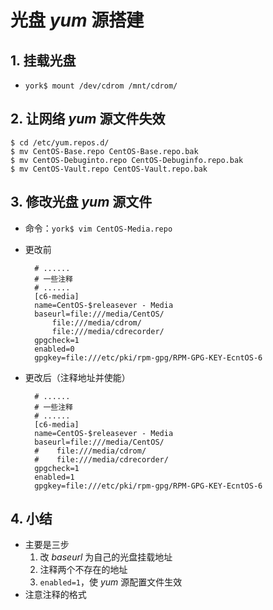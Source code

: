 # 光盘 *yum* 源搭建

## 1. 挂载光盘

- `york$ mount /dev/cdrom /mnt/cdrom/`

## 2. 让网络 *yum* 源文件失效

    $ cd /etc/yum.repos.d/
    $ mv CentOS-Base.repo CentOS-Base.repo.bak
    $ mv CentOS-Debuginto.repo CentOS-Debuginfo.repo.bak
    $ mv CentOS-Vault.repo CentOS-Vault.repo.bak

## 3. 修改光盘 *yum* 源文件

- 命令：`york$ vim CentOS-Media.repo`

- 更改前

        # ...... 
        # 一些注释
        # ...... 
        [c6-media]
        name=CentOS-$releasever - Media
        baseurl=file:///media/CentOS/
            file:///media/cdrom/
            file:///media/cdrecorder/
        gpgcheck=1
        enabled=0
        gpgkey=file:///etc/pki/rpm-gpg/RPM-GPG-KEY-EcntOS-6
    
- 更改后（注释地址并使能）

        # ...... 
        # 一些注释
        # ...... 
        [c6-media]
        name=CentOS-$releasever - Media
        baseurl=file:///media/CentOS/
        #    file:///media/cdrom/
        #    file:///media/cdrecorder/
        gpgcheck=1
        enabled=1
        gpgkey=file:///etc/pki/rpm-gpg/RPM-GPG-KEY-EcntOS-6
    
## 4. 小结

- 主要是三步
    1. 改 *baseurl* 为自己的光盘挂载地址
    2. 注释两个不存在的地址
    3. `enabled=1`，使 *yum* 源配置文件生效
- 注意注释的格式